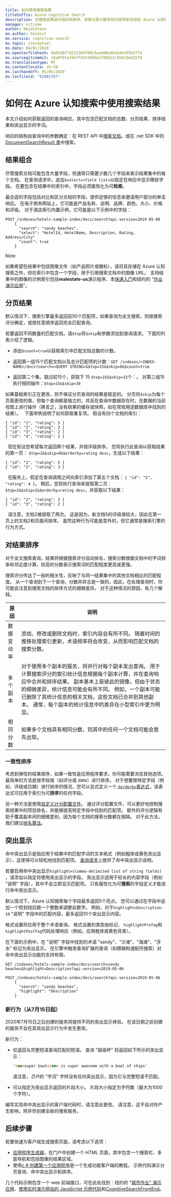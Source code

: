```yaml
---
title: 如何使用搜索结果
titleSuffix: Azure Cognitive Search
description: 对搜索结果进行组织和排序、获取记录计数并将内容导航添加到 Azure 认知搜索中的搜索结果。
manager: nitinme
author: HeidiSteen
ms.author: heidist
ms.service: cognitive-search
ms.topic: conceptual
ms.date: 04/01/2020
ms.openlocfilehash: da01d0f7d2313b9700c5aae08edbda9e355b3774
ms.sourcegitcommit: c8a0fbfa74ef7d1fd4d5b2f88521c5b619eb25f8
ms.translationtype: MT
ms.contentlocale: zh-CN
ms.lasthandoff: 05/05/2020
ms.locfileid: "82801767"
---
```

# <a name="how-to-work-with-search-results-in-azure-cognitive-search"></a>如何在 Azure 认知搜索中使用搜索结果

本文介绍如何获取返回的查询响应，其中包含匹配文档的总数、分页结果、排序结果和突出显示的字词。

响应的结构由查询中的参数确定：在 REST API 中[搜索文档](https://docs.microsoft.com/rest/api/searchservice/Search-Documents)，或在 .net SDK 中的[DocumentSearchResult 类](https://docs.microsoft.com/dotnet/api/microsoft.azure.search.models.documentsearchresult-1)中搜索。

## <a name="result-composition"></a>结果组合

尽管搜索文档可能包含大量字段，但通常只需要少数几个字段来表示结果集中的每个文档。 在查询请求中，追加`$select=<field list>`以指定在响应中显示哪些字段。 在要包含在结果中的索引中，字段必须属性化为可**检索**。 

最合适的字段包括对比和区分文档的字段，提供足够的信息来邀请用户部分的单击响应。 在电子商务网站上，它可能是产品名称、说明、品牌、颜色、大小、价格和评级。 对于酒店索引内置示例，它可能是以下示例中的字段：

```http
POST /indexes/hotels-sample-index/docs/search?api-version=2019-05-06 
    {  
      "search": "sandy beaches",
      "select": "HotelId, HotelName, Description, Rating, Address/City"
      "count": true
    }
```

> [!NOTE]
> 如果希望在结果中包括图像文件（如产品照片或徽标），请将其存储在 Azure 认知搜索之外，但在索引中包含一个字段，用于引用搜索文档中的图像 URL。 支持结果中的图像的示例索引包括**realestate-us**演示程序、本[快速入门](search-create-app-portal.md)和纽约的 "[作业演示应用](https://aka.ms/azjobsdemo)"。

## <a name="paging-results"></a>分页结果

默认情况下，搜索引擎最多返回前50个匹配项，如果查询为全文搜索，则按搜索评分确定，或按任意顺序返回完全匹配查询。

若要返回不同数量的匹配文档，请`$top`将`$skip`和参数添加到查询请求。 下面的列表介绍了逻辑。

+ 添加`$count=true`以获取索引中匹配文档总数的计数。

+ 返回第一组15个匹配文档以及总计匹配项的计数：`GET /indexes/<INDEX-NAME>/docs?search=<QUERY STRING>&$top=15&$skip=0&$count=true`

+ 返回第二个集，跳过前15个，获取下 15 `$top=15&$skip=15`个：。 对第三组15执行相同操作：`$top=15&$skip=30`

如果基础索引正在更改，则不保证分页查询的结果是稳定的。 分页将`$skip`为每个页面更改的值，但每个查询都是独立的，并且在查询中数据存在时，在数据的当前视图上进行操作（换言之，没有结果的缓存或快照，如在常规用途数据库中找到的结果）。
 
下面举例说明了如何获取重复项。 假设有四个文档的索引：

    { "id": "1", "rating": 5 }
    { "id": "2", "rating": 3 }
    { "id": "3", "rating": 2 }
    { "id": "4", "rating": 1 }
 
现在假设您希望每次返回两个结果，并按评级排序。 您将执行此查询以获取结果的第一页： `$top=2&$skip=0&$orderby=rating desc`，生成以下结果：

    { "id": "1", "rating": 5 }
    { "id": "2", "rating": 3 }
 
在服务上，假定在查询调用之间向索引添加了第五个文档： `{ "id": "5", "rating": 4 }`。  稍后，您将执行查询来提取第二页： `$top=2&$skip=2&$orderby=rating desc`，并获取以下结果：

    { "id": "2", "rating": 3 }
    { "id": "3", "rating": 2 }
 
请注意，文档2被提取了两次。 这是因为，新文档5的评级值较大，因此在第一页上的文档2和页面间排序。 虽然这种行为可能是意外的，但它通常是搜索引擎的行为方式。

## <a name="ordering-results"></a>对结果排序

对于全文搜索查询，结果将根据搜索评分自动排名，搜索分数根据文档中的字词频率和邻近度计算，较高的分数表示搜索词的匹配程度更高或更强。 

搜索评分传达了一般的相关性，反映了与同一结果集中的其他文档相比的匹配程度。 从一个查询到下一个查询，分数并非总是一致的，因此，在处理查询时，你可能会注意到搜索文档的排序方式的细微差异。 对于这种情况的原因，有几个解释。

| 原因 | 说明 |
|-----------|-------------|
| 数据变动率 | 添加、修改或删除文档时，索引内容会有所不同。 随着时间的推移处理索引更新，术语频率将会改变，从而影响匹配文档的搜索分数。 |
| 多个副本 | 对于使用多个副本的服务，将并行对每个副本发出查询。 用于计算搜索评分的索引统计信息根据每个副本计算，并在查询响应中合并和排序结果。 副本基本上是彼此的镜像，但由于状态的细微差异，统计信息可能会有所不同。 例如，一个副本可能已删除了其统计信息的相关文档，这些文档已合并到其他副本。 通常，每个副本的统计信息中的差异在小型索引中更为明显。 |
| 相同分数 | 如果多个文档具有相同分数，则其中的任何一个文档可能会首先出现。  |

### <a name="consistent-ordering"></a>一致性排序

考虑到弹性的结果顺序，如果一致性是应用程序要求，你可能需要浏览其他选项。 最简单的方法是按字段值（如评分或 date）进行排序。 对于想要按特定字段（例如，评级或日期）进行排序的情况，您可以显式定义一个[ `$orderby`表达式](query-odata-filter-orderby-syntax.md)，该表达式可应用于索引为可**排序**的任何字段。

另一种方法是使用[自定义计分配置文件](index-add-scoring-profiles.md)。 通过评分配置文件，可以更好地控制搜索结果中的项目排名，并能够提高特定字段中找到的匹配项。 额外的评分逻辑有助于覆盖副本间的细微差别，因为每个文档的搜索分数都在相隔。 对于此方法，我们建议[排名算法](index-ranking-similarity.md)。

## <a name="hit-highlighting"></a>突出显示

命中突出显示是指应用于结果中的匹配字词的文本格式（例如粗体或黄色突出显示），这使得可以轻松地找到匹配项。 [查询请求](https://docs.microsoft.com/rest/api/searchservice/search-documents)上提供了命中突出显示说明。 

若要启用命中突出显示`highlight=[comma-delimited list of string fields]` ，请添加以指定将使用突出显示的字段。 突出显示适用于较长的内容字段（例如 "说明" 字段），其中不会立即显示匹配项。 只有属性化为可**搜索**的字段定义才能进行命中突出显示。

默认情况下，Azure 认知搜索每个字段最多返回5个亮点。 您可以通过在字段中追加一个短划线后跟一个整数来调整此数字。 例如，对于`highlight=Description-10` "说明" 字段中的匹配内容，最多返回10个突出显示内容。

格式设置将应用于整个术语查询。 格式设置的类型由标记、 `highlightPreTag`和`highlightPostTag`代码处理响应（例如，应用粗体或黄色背景）。

在下面的示例中，在 "说明" 字段中找到的术语 "sandy"、"沙滩"、"海滩"、"浮水" 标记为突出显示。 在引擎中触发查询扩展的查询（如模糊和通配符搜索）对命中突出显示功能的支持有限。

```http
GET /indexes/hotels-sample-index/docs/search=sandy beaches&highlight=Description?api-version=2019-05-06 
```

```http
POST /indexes/hotels-sample-index/docs/search?api-version=2019-05-06 
    {  
      "search": "sandy beaches",  
      "highlight": "Description"
    }
```

### <a name="new-behavior-starting-july-15"></a>新行为（从7月15日起）

2020年7月15日之后创建的服务将提供不同的突出显示体验。 在该日期之前创建的服务不会在其突出显示行为中发生更改。 

新行为：

* 仅返回与完整短语查询匹配的短语。 查询 "超级杯" 将返回如下所示的突出显示：

    ```html
    '<em>super bowl</em> is super awesome with a bowl of chips'
    ```
  请注意，*芯片*的 "字词" 字样没有任何突出显示，因为它与完整短语不匹配。
  
* 可以指定为突出显示返回的片段大小。 片段大小指定为字符数（最大为1000个字符）。

编写实现命中突出显示的客户端代码时，请注意此更改。 请注意，这不会对你产生影响，除非你创建全新的搜索服务。

## <a name="next-steps"></a>后续步骤

若要快速为客户端生成搜索页面，请考虑以下选项：

+ [应用程序生成器](search-create-app-portal.md)，在门户中创建一个 HTML 页面，其中包含一个搜索栏、多面导航和包括图像的结果区域。
+ 使用[c # 创建第一个应用程序](tutorial-csharp-create-first-app.md)是一个生成功能客户端的教程。 示例代码演示分页查询、命中突出显示和排序。

几个代码示例包含一个 web 前端接口，可在此处找到：纽约的 "[城市作业" 演示应用](https://aka.ms/azjobsdemo)、[使用实时演示网站的 JavaScript 示例代码](https://github.com/liamca/azure-search-javascript-samples)和[CognitiveSearchFrontEnd](https://github.com/LuisCabrer/CognitiveSearchFrontEnd)。
